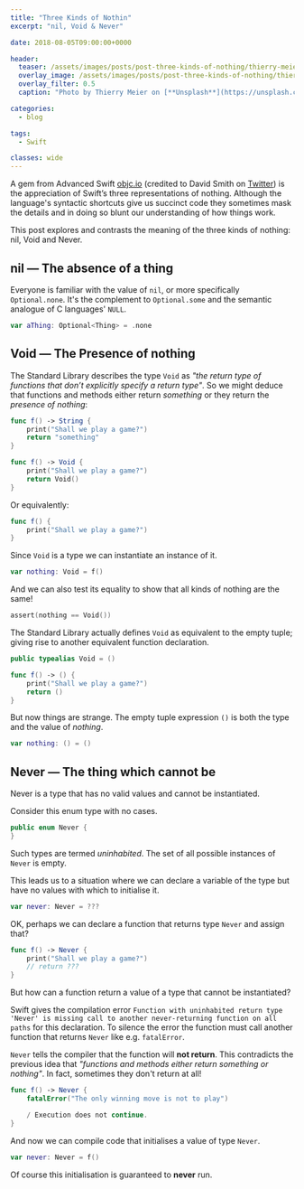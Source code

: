 ```yaml
---
title: "Three Kinds of Nothin"
excerpt: "nil, Void & Never"

date: 2018-08-05T09:00:00+0000

header:
  teaser: /assets/images/posts/post-three-kinds-of-nothing/thierry-meier-218997-unsplash.jpg
  overlay_image: /assets/images/posts/post-three-kinds-of-nothing/thierry-meier-218997-unsplash.jpg
  overlay_filter: 0.5
  caption: "Photo by Thierry Meier on [**Unsplash**](https://unsplash.com)"

categories:
  - blog

tags:
  - Swift

classes: wide
---
```

A gem from Advanced Swift [objc.io](https://www.objc.io/books/advanced-swift/) (credited to David Smith on [Twitter](https://twitter.com/Catfish_Man/status/825080948555292672)) is the appreciation of Swift’s three representations of nothing. Although the language's syntactic shortcuts give us succinct code they sometimes mask the details and in doing so blunt our understanding of how things work. 

This post explores and contrasts the meaning of the three kinds of nothing: nil, Void and Never.


## nil — The absence of a thing
Everyone is familiar with the value of `nil`, or more specifically `Optional.none`. It's the complement to `Optional.some` and the semantic analogue of C languages' `NULL`.

```swift
var aThing: Optional<Thing> = .none
````


## Void —  The Presence of nothing
The Standard Library describes the type `Void` as *"the return type of functions that don’t explicitly specify a return type"*.  So we might deduce that functions and methods either return *something* or they return the *presence of nothing*:
```swift
func f() -> String {
    print("Shall we play a game?")
    return "something"
}
```
```swift
func f() -> Void {
    print("Shall we play a game?")
    return Void()
}
```

Or equivalently:

```swift
func f() {
    print("Shall we play a game?")
}
```

Since `Void` is a type we can instantiate an instance of it.
```swift
var nothing: Void = f()
```
And we can also test its equality to show that all kinds of nothing are the same!
```swift
assert(nothing == Void())
```

The Standard Library actually defines `Void` as equivalent to the empty tuple; giving rise to another equivalent function declaration.
```swift
public typealias Void = ()
````
```swift
func f() -> () {	
    print("Shall we play a game?")
    return ()
}
```

But now things are strange. The empty tuple expression `()` is both the type and the value of *nothing*.

```swift
var nothing: () = ()
```

## Never — The thing which cannot be
Never is a type that has no valid values and cannot be instantiated. 

Consider this enum type with no cases. 
```swift
public enum Never { 
}
```

Such types are termed *uninhabited*. The set of all possible instances of `Never` is empty.

This leads us to a situation where we can declare a variable of the type but have no values with which to initialise it.
```swift
var never: Never = ???
````

OK, perhaps we can declare a function that returns type `Never` and assign that? 

```swift
func f() -> Never {
    print("Shall we play a game?")
    // return ???
}
```

But how can a function return a value of a type that cannot be instantiated? 

Swift gives the compilation error `Function with uninhabited return type 'Never' is missing call to another never-returning function on all paths` for this declaration. To silence the error the function must call another function that returns `Never` like e.g. `fatalError`.

`Never` tells the compiler that the function will **not return**. This contradicts the previous idea that *"functions and methods either return something or nothing"*. In fact, sometimes they don't return at all!


```swift
func f() -> Never {
    fatalError("The only winning move is not to play")

    / Execution does not continue.
}
```

And now we can compile code that initialises a value of type `Never`. 

```swift
var never: Never = f()
````
Of course this initialisation is guaranteed to **never** run.
